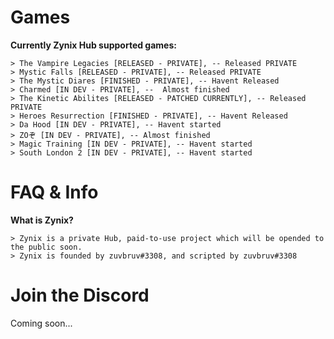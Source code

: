 # Games

**Currently Zynix Hub supported games:**

    > The Vampire Legacies [RELEASED - PRIVATE], -- Released PRIVATE
    > Mystic Falls [RELEASED - PRIVATE], -- Released PRIVATE
    > The Mystic Diares [FINISHED - PRIVATE], -- Havent Released
    > Charmed [IN DEV - PRIVATE], --  Almost finished
    > The Kinetic Abilites [RELEASED - PATCHED CURRENTLY], -- Released PRIVATE
    > Heroes Resurrection [FINISHED - PRIVATE], -- Havent Released
    > Da Hood [IN DEV - PRIVATE], -- Havent started
    > ZOぞ [IN DEV - PRIVATE], -- Almost finished
    > Magic Training [IN DEV - PRIVATE], -- Havent started
    > South London 2 [IN DEV - PRIVATE], -- Havent started
    
# FAQ & Info

**What is Zynix?**

    > Zynix is a private Hub, paid-to-use project which will be opended to the public soon.
    > Zynix is founded by zuvbruv#3308, and scripted by zuvbruv#3308
    
# Join the Discord

Coming soon...
